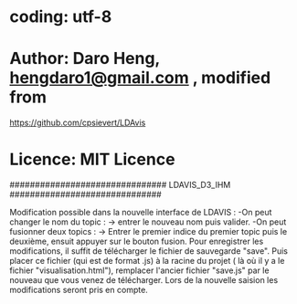 # coding: utf-8
# Author:  Daro Heng, hengdaro1@gmail.com , modified from
 <https://github.com/cpsievert/LDAvis>
# Licence:  MIT Licence 

############################### LDAVIS_D3_IHM ##############################

Modification possible dans la nouvelle interface de LDAVIS : 
		-On peut changer le nom du topic :
			-> entrer le nouveau nom puis valider.
		-On peut fusionner deux topics :
			-> Entrer le premier indice du premier topic puis le deuxième, 
				ensuit appuyer sur le bouton fusion.
		Pour enregistrer les modifications, il suffit de télécharger le fichier de sauvegarde "save".  Puis placer ce fichier (qui est de format .js) à la racine du projet ( là où il y a le fichier "visualisation.html"), remplacer l'ancier fichier "save.js" par le nouveau que vous venez de télécharger. 
		Lors de la nouvelle saision les modifications seront pris en compte.